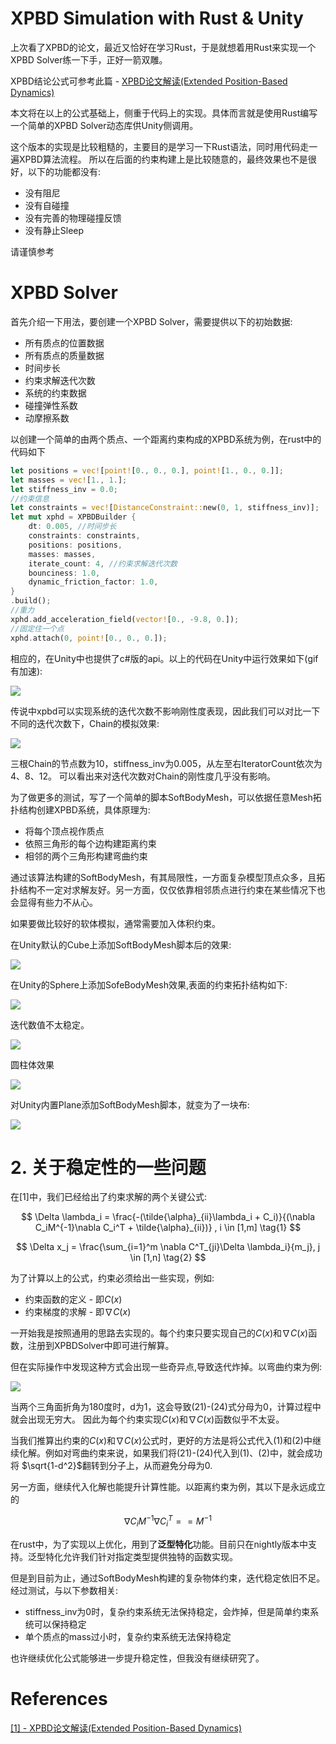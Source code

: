 # XPBD Simulation with Rust & Unity

上次看了XPBD的论文，最近又恰好在学习Rust，于是就想着用Rust来实现一个XPBD Solver练一下手，正好一箭双雕。

XPBD结论公式可参考此篇 - [XPBD论文解读(Extended Position-Based Dynamics)
](https://zhuanlan.zhihu.com/p/406652407)

本文将在以上的公式基础上，侧重于代码上的实现。具体而言就是使用Rust编写一个简单的XPBD Solver动态库供Unity侧调用。

这个版本的实现是比较粗糙的，主要目的是学习一下Rust语法，同时用代码走一遍XPBD算法流程。 所以在后面的约束构建上是比较随意的，最终效果也不是很好，以下的功能都没有:

- 没有阻尼
- 没有自碰撞
- 没有完善的物理碰撞反馈
- 没有静止Sleep

请谨慎参考

# XPBD Solver

首先介绍一下用法，要创建一个XPBD Solver，需要提供以下的初始数据:

- 所有质点的位置数据
- 所有质点的质量数据
- 时间步长
- 约束求解迭代次数
- 系统的约束数据
- 碰撞弹性系数
- 动摩擦系数

以创建一个简单的由两个质点、一个距离约束构成的XPBD系统为例，在rust中的代码如下

```rust
let positions = vec![point![0., 0., 0.], point![1., 0., 0.]];
let masses = vec![1., 1.];
let stiffness_inv = 0.0;
//约束信息
let constraints = vec![DistanceConstraint::new(0, 1, stiffness_inv)];
let mut xphd = XPBDBuilder {
    dt: 0.005, //时间步长
    constraints: constraints,
    positions: positions,
    masses: masses,
    iterate_count: 4, //约束求解迭代次数
    bounciness: 1.0,
    dynamic_friction_factor: 1.0,
}
.build();
//重力
xphd.add_acceleration_field(vector![0., -9.8, 0.]);
//固定住一个点
xphd.attach(0, point![0., 0., 0.]);
```

相应的，在Unity中也提供了c#版的api。以上的代码在Unity中运行效果如下(gif有加速):


<img src=".imgs/swing.gif">

传说中xpbd可以实现系统的迭代次数不影响刚性度表现，因此我们可以对比一下不同的迭代次数下，Chain的模拟效果:

<img src=".imgs/chain.gif">

三根Chain的节点数为10，stiffness_inv为0.005，从左至右IteratorCount依次为4、8、12。 可以看出来对迭代次数对Chain的刚性度几乎没有影响。

为了做更多的测试，写了一个简单的脚本SoftBodyMesh，可以依据任意Mesh拓扑结构创建XPBD系统，具体原理为:

- 将每个顶点视作质点
- 依照三角形的每个边构建距离约束
- 相邻的两个三角形构建弯曲约束

通过该算法构建的SoftBodyMesh，有其局限性，一方面复杂模型顶点众多，且拓扑结构不一定对求解友好。另一方面，仅仅依靠相邻质点进行约束在某些情况下也会显得有些力不从心。

如果要做比较好的软体模拟，通常需要加入体积约束。

在Unity默认的Cube上添加SoftBodyMesh脚本后的效果:

<img src=".imgs/soft_cube.gif">


在Unity的Sphere上添加SofeBodyMesh效果,表面的约束拓扑结构如下:

<img src=".imgs/sphere_gizmos.jpeg">

迭代数值不太稳定。

<img src=".imgs/sphere.gif">

圆柱体效果

<img src=".imgs/cylinder.gif">

对Unity内置Plane添加SoftBodyMesh脚本，就变为了一块布:

<img src=".imgs/cloth.gif">


# 2. 关于稳定性的一些问题


在[1]中，我们已经给出了约束求解的两个关键公式:

$$
\Delta \lambda_i = \frac{-(\tilde{\alpha}_{ii}\lambda_i + C_i)}{(\nabla C_iM^{-1}\nabla C_i^T + \tilde{\alpha}_{ii})} , i \in [1,m] \tag{1}
$$

$$
\Delta x_j = \frac{\sum_{i=1}^m \nabla C^T_{ji}\Delta \lambda_i}{m_j}, j \in [1,n] \tag{2}
$$


为了计算以上的公式，约束必须给出一些实现，例如:

- 约束函数的定义 - 即$C(x)$
- 约束梯度的求解 - 即$\nabla C(x)$

一开始我是按照通用的思路去实现的。每个约束只要实现自己的$C(x)$和$\nabla C(x)$函数，注册到XPBDSolver中即可进行解算。

但在实际操作中发现这种方式会出现一些奇异点,导致迭代炸掉。以弯曲约束为例:

<img src=".imgs/ClothBendFormular.jpeg">

当两个三角面折角为180度时，d为1，这会导致(21)-(24)式分母为0，计算过程中就会出现无穷大。 因此为每个约束实现$C(x)$和$\nabla C(x)$函数似乎不太妥。

当我们推算出约束的$C(x)$和$\nabla C(x)$公式时，更好的方法是将公式代入(1)和(2)中继续化解。例如对弯曲约束来说，如果我们将(21)-(24)代入到(1)、(2)中，就会成功将 $\sqrt{1-d^2}$翻转到分子上，从而避免分母为0.

另一方面，继续代入化解也能提升计算性能。以距离约束为例，其以下是永远成立的

$$
\nabla C_iM^{-1}\nabla C_i^T == M^{-1}
$$

在rust中，为了实现以上优化，用到了**泛型特化**功能。目前只在nightly版本中支持。泛型特化允许我们针对指定类型提供独特的函数实现。

但是到目前为止，通过SoftBodyMesh构建的复杂物体约束，迭代稳定依旧不足。经过测试，与以下参数相关:

- stiffness_inv为0时，复杂约束系统无法保持稳定，会炸掉，但是简单约束系统可以保持稳定
- 单个质点的mass过小时，复杂约束系统无法保持稳定

也许继续优化公式能够进一步提升稳定性，但我没有继续研究了。

# References

[[1] - XPBD论文解读(Extended Position-Based Dynamics)](https://zhuanlan.zhihu.com/p/406652407)








